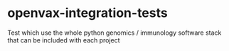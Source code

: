 # openvax-integration-tests
Test which use the whole python genomics / immunology software stack that can be included with each project
